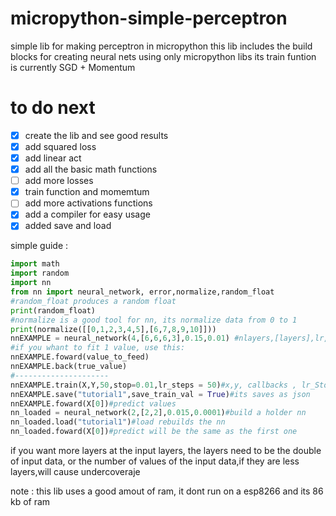 # micropython-simple-perceptron
simple lib for making perceptron in micropython
this lib includes the build blocks for creating neural nets using only micropython libs
its train funtion is currently SGD + Momentum

# to do next

- [X] create the lib and see good results
- [X] add squared loss
- [X] add linear act
- [X] add all the basic math functions
- [ ] add more losses
- [X] train function and momemtum
- [ ] add more activations functions
- [x] add a compiler for easy usage
- [x] added save and load

simple guide :
```python
import math 
import random
import nn
from nn import neural_network, error,normalize,random_float
#random_float produces a random float
print(random_float)
#normalize is a good tool for nn, its normalize data from 0 to 1
print(normalize([[0,1,2,3,4,5],[6,7,8,9,10]]))
nnEXAMPLE = neural_network(4,[6,6,6,3],0.15,0.01) #nlayers,[layers],lr,momentum(momentum is important to tune , if to high the model will not learn,if to low, it will get stuck at a local minima)
#if you whant to fit 1 value, use this:
nnEXAMPLE.foward(value_to_feed)
nnEXAMPLE.back(true_value)
#---------------------
nnEXAMPLE.train(X,Y,50,stop=0.01,lr_steps = 50)#x,y, callbacks , lr_Stop,lr_decay_steps
nnEXAMPLE.save("tutorial1",save_train_val = True)#its saves as json
nnEXAMPLE.foward(X[0])#predict values
nn_loaded = neural_network(2,[2,2],0.015,0.0001)#build a holder nn
nn_loaded.load("tutorial1")#load rebuilds the nn
nn_loaded.foward(X[0])#predict will be the same as the first one
```
if you want more layers at the input layers, the layers need to be the double of input data, or the number of values of the input data,if they are less layers,will cause undercoveraje

note : this lib uses a good amout of ram, it dont run on a esp8266 and its 86 kb of ram

